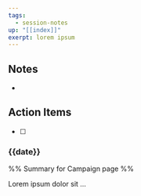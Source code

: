 ```yaml
---
tags:
  - session-notes
up: "[[index]]"
exerpt: lorem ipsum
---
```


## Notes

- 

## Action Items

- [ ] 

### {{date}} 
%% Summary for Campaign page %%

Lorem ipsum dolor sit ...